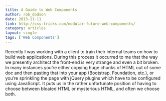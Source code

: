```yaml
---
title: A Guide to Web Components
author: rob_dodson
date: 2013-11-11
link: http://css-tricks.com/modular-future-web-components/
category: articles
layout: single
tags: ['Web Components']
---
```


Recently I was working with a client to train their internal teams on how to
build web applications. During this process it occurred to me that the way we
presently architect the front-end is very strange and even a bit broken. In many
instances you’re either copying huge chunks of HTML out of some doc and then
pasting that into your app (Bootstrap, Foundation, etc.), or you’re sprinkling
the page with jQuery plugins which have to be configured using JavaScript. It
puts us in the rather unfortunate position of having to choose between bloated
HTML or mysterious HTML, and often we choose both.
